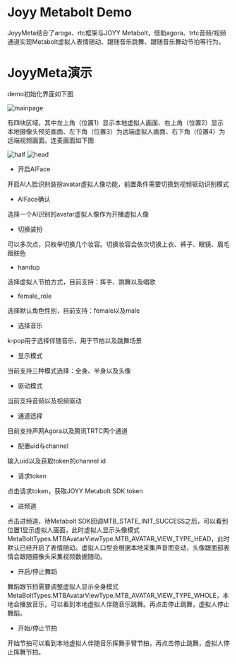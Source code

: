 # Joyy Metabolt Demo
JoyyMeta结合了aroga、rtc框架与JOYY Metabolt，借助agora、trtc音频/视频通道实现Metabolt虚拟人表情随动、跟随音乐跳舞、跟随音乐舞动节拍等行为。

# JoyyMeta演示

demo初始化界面如下图

![mainpage](https://user-images.githubusercontent.com/18079722/231124101-1f5f4255-5049-4360-824a-b4c99b31e8df.jpg)

有四块区域，其中左上角（位置1）显示本地虚拟人画面、右上角（位置2）显示本地摄像头预览画面、左下角（位置3）为远端虚拟人画面、右下角（位置4）为远端视频画面。连麦画面如下图

![half](https://user-images.githubusercontent.com/18079722/229736324-694b5da7-5472-46d7-aa4d-80f0ba7ad6eb.jpg)
![head](https://user-images.githubusercontent.com/18079722/229736349-cf251785-7afc-436c-93d4-e853adf49096.jpg)

- 开启AIFace

开启AI人脸识别装扮avatar虚拟人像功能，前置条件需要切换到视频驱动识别模式

- AIFace确认

选择一个AI识别的avatar虚拟人像作为开播虚拟人像

- 切换装扮

可以多次点，只枚举切换几个妆容。切换妆容会依次切换上衣、裤子、眼镜、眉毛跟肤色

- handup

选择虚拟人节拍方式，目前支持：挥手、跳舞以及唱歌

- female_role

选择默认角色性别，目前支持：female以及male

- 选择音乐

k-pop用于选择伴随音乐，用于节拍以及跳舞场景

- 显示模式

当前支持三种模式选择：全身、半身以及头像

- 驱动模式

当前支持音频以及视频驱动

- 通道选择

目前支持声网Agora以及腾讯TRTC两个通道

- 配置uid与channel

输入uid以及获取token的channel id

- 请求token

点击请求token，获取JOYY Metabolt SDK token

- 进频道

点击进频道，待Metabolt SDK回调MTB_STATE_INIT_SUCCESS之后，可以看到位置1显示虚拟人画面，此时虚拟人显示头像模式MetaBoltTypes.MTBAvatarViewType.MTB_AVATAR_VIEW_TYPE_HEAD，此时默认已经开启了表情随动。虚拟人口型会根据本地采集声音而变动，头像跟面部表情会跟随摄像头采集视频数据随动。

- 开启/停止舞蹈

舞蹈跟节拍需要调整虚拟人显示全身模式MetaBoltTypes.MTBAvatarViewType.MTB_AVATAR_VIEW_TYPE_WHOLE，本地会播放音乐，可以看到本地虚拟人伴随音乐跳舞。再点击停止跳舞，虚拟人停止舞蹈。

- 开始/停止节拍

开始节拍可以看到本地虚拟人伴随音乐挥舞手臂节拍，再点击停止跳舞，虚拟人停止挥舞节拍。



